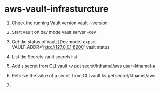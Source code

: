 # aws-vault-infrasturcture

1. Check the running Vault version
vault --version

2. Start Vault on dev mode
vault server -dev

3. Get the status of Vault [Dev mode]
export VAULT_ADDR='http://127.0.0.1:8200'
vault status

4. List the Secrets
vault secrets list

5. Add a secret from CLI
vault kv put secret/kthamel/aws user=kthamel-a

6. Retrieve the value of a secret from CLI
vault kv get secret/kthamel/aws

7. 